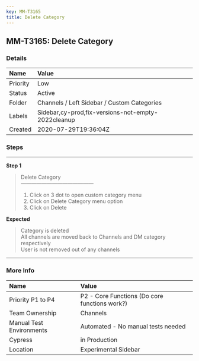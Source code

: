 ```yaml
---
key: MM-T3165
title: Delete Category
---
```


## MM-T3165: Delete Category

### Details

| Name     | Value                                              |
| :------- | :------------------------------------------------- |
| Priority | Low                                                |
| Status   | Active                                             |
| Folder   | Channels / Left Sidebar / Custom Categories        |
| Labels   | Sidebar,cy-prod,fix-versions-not-empty-2022cleanup |
| Created  | 2020-07-29T19:36:04Z                               |

### Steps

<hr/>

**Step 1**

> <article>Delete Category<br />——————————————<ol><li>Click on 3 dot to open custom category menu</li><li>Click on Delete Category menu option</li><li>Click on Delete</li></ol></article>

**Expected**

> <article>Category is deleted<br />All channels are moved back to Channels and DM category respectively<br />User is not removed out of any channels</article>

<hr/>

### More Info

| Name                     | Value                                         |
| :----------------------- | :-------------------------------------------- |
| Priority P1 to P4        | P2 - Core Functions (Do core functions work?) |
| Team Ownership           | Channels                                      |
| Manual Test Environments | Automated - No manual tests needed            |
| Cypress                  | in Production                                 |
| Location                 | Experimental Sidebar                          |
